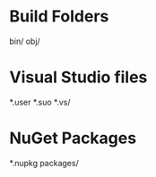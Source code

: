 ﻿# Build Folders
bin/
obj/

# Visual Studio files
*.user
*.suo
*.vs/

# NuGet Packages
*.nupkg
packages/

